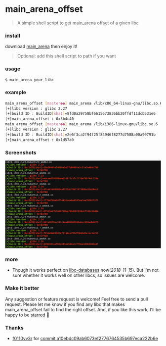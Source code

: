 # main_arena_offset

> A simple shell script to get main\_arena offset of a given libc

### install

download [main_arena](https://github.com/bash-c/main_arena_offset/blob/master/main_arena) then enjoy it!

> Optional: add this shell script to path if you want

### usage
```bash
$ main_arena your_libc
```

### example
```bash
main_arena_offset [master●●] main_arena /lib/x86_64-linux-gnu/libc.so.6
[+]libc version : glibc 2.27
[+]build ID : BuildID[sha1]=8fd0a29758bf6615673836bb20ffdf11dcb531e6
[+]main_arena_offset : 0x3b4c40
main_arena_offset [master●●] main_arena /lib/i386-linux-gnu/libc.so.6
[+]libc version : glibc 2.27
[+]build ID : BuildID[sha1]=2e6f3ca2f94f25f84946f8277d7588a00a90791b
[+]main_arena_offset : 0x1d57a0
```

### Screenshots

![screenshot](./screenshot.png)

### more
- Though it works perfect on [libc-databases](https://github.com/niklasb/libc-database) now(*2018-11-15*). But I'm not sure whether it works well on other libcs, so issues are welcome.


### Make it better
Any suggestion or feature request is welcome! Feel free to send a pull request.
Please let me know if you find any libc that makes main\_arena\_offset fail to find the right offset. And, if you like this work, I'll be happy to be [starred](https://github.com/bash-c/main_arena_offset/stargazers) :grimacing:

### Thanks

- [f0110vv3r](https://github.com/f0110vv3r) for [commit a10ebdc09ab6073ef2776764535b697eca222b6e](https://github.com/bash-c/main_arena_offset/commit/a10ebdc09ab6073ef2776764535b697eca222b6e#diff-6c97c5cfc0c15f0ab3208caa35de282eR62)
